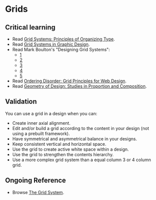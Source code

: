 Grids
=====

Critical learning
-----------------

* Read [Grid Systems: Principles of Organizing Type](http://amzn.to/7A1Dn).
* Read [Grid Systems in Graphic Design](http://amzn.to/11anRS).
* Read Mark Boulton's "Designing Grid Systems":
  * [1](http://goo.gl/VOGP)
  * [2](http://goo.gl/at66)
  * [3](http://goo.gl/pw0Ks)
  * [4](http://goo.gl/EnL22)
  * [5](http://goo.gl/s9L1y)
* Read [Ordering Disorder: Grid Principles for Web Design](http://amzn.com/0321703537).
* Read [Geometry of Design: Studies in Proportion and Composition](http://amzn.com/1568982496).

Validation
----------

You can use a grid in a design when you can:

* Create inner axial alignment.
* Edit and/or build a grid according to the content in your design (not using a
  prebuilt framework).
* Have symmetrical and asymmetrical balance in your designs.
* Keep consistent vertical and horizontal space.
* Use the grid to create active white space within a design.
* Use the grid to strengthen the contents hierarchy.
* Use a more complex grid system than a equal column 3 or 4 column grid.

Ongoing Reference
-----------------

* Browse [The Grid System](http://www.thegridsystem.org/).
